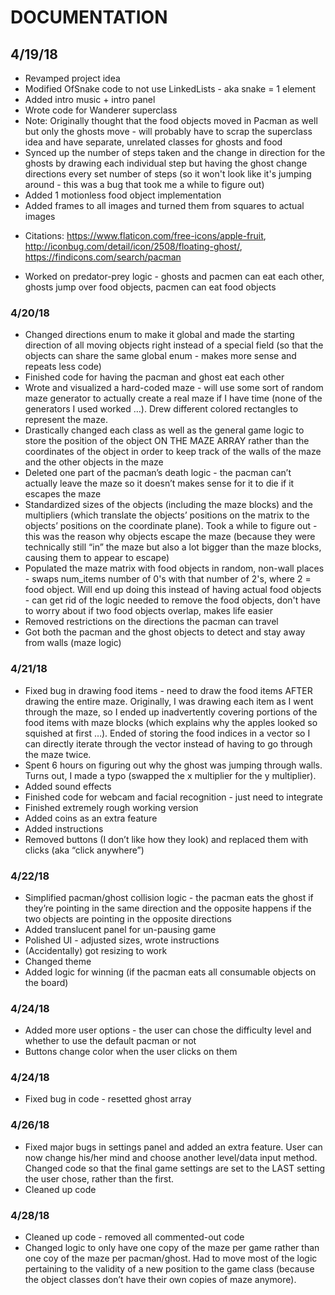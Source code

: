 # DOCUMENTATION
## 4/19/18
* Revamped project idea
* Modified OfSnake code to not use LinkedLists - aka snake = 1 element
* Added intro music + intro panel
* Wrote code for Wanderer superclass
* Note: Originally thought that the food objects moved in Pacman as well but only the ghosts move - will probably have to scrap the superclass idea and have separate, unrelated classes for ghosts and food
* Synced up the number of steps taken and the change in direction for the ghosts by drawing each individual step but having the ghost change directions every set number of steps (so it won't look like it's jumping around - this was a bug that took me a while to figure out)
* Added 1 motionless food object implementation
* Added frames to all images and turned them from squares to actual images
- Citations: https://www.flaticon.com/free-icons/apple-fruit, http://iconbug.com/detail/icon/2508/floating-ghost/, https://findicons.com/search/pacman
* Worked on predator-prey logic - ghosts and pacmen can eat each other, ghosts jump over food objects, pacmen can eat food objects

### 4/20/18
* Changed directions enum to make it global and made the starting direction of all moving objects right instead of a special field (so that the objects can share the same global enum - makes more sense and repeats less code)
* Finished code for having the pacman and ghost eat each other 
* Wrote and visualized a hard-coded maze - will use some sort of random maze generator to actually create a real maze if I have time (none of the generators I used worked …). Drew different colored rectangles to represent the maze.
* Drastically changed each class as well as the general game logic to store the position of the object ON THE MAZE ARRAY rather than the coordinates of the object in order to keep track of the walls of the maze and the other objects in the maze
* Deleted one part of the pacman’s death logic - the pacman can’t actually leave the maze so it doesn’t makes sense for it to die if it escapes the maze
* Standardized sizes of the objects (including the maze blocks) and the multipliers (which translate the objects’ positions on the matrix to the objects’ positions on the coordinate plane). Took a while to figure out - this was the reason why objects escape the maze (because they were technically still “in” the maze but also a lot bigger than the maze blocks, causing them to appear to escape) 
* Populated the maze matrix with food objects in random, non-wall places - swaps num_items number of 0's with that number of 2's, where 2 = food object. Will end up doing this instead of having actual food objects - can get rid of the logic needed to remove the food objects, don't have to worry about if two food objects overlap, makes life easier
* Removed restrictions on the directions the pacman can travel
* Got both the pacman and the ghost objects to detect and stay away from walls (maze logic)

### 4/21/18
* Fixed bug in drawing food items - need to draw the food items AFTER drawing the entire maze. Originally, I was drawing each item as I went through the maze, so I ended up inadvertently covering portions of the food items with maze blocks (which explains why the apples looked so squished at first …). Ended of storing the food indices in a vector so I can directly iterate through the vector instead of having to go through the maze twice.
* Spent 6 hours on figuring out why the ghost was jumping through walls. Turns out, I made a typo (swapped the x multiplier for the y multiplier).
* Added sound effects
* Finished code for webcam and facial recognition - just need to integrate
* Finished extremely rough working version
* Added coins as an extra feature
* Added instructions
* Removed buttons (I don’t like how they look) and replaced them with clicks (aka “click anywhere”)

### 4/22/18
* Simplified pacman/ghost collision logic - the pacman eats the ghost if they’re pointing in the same direction and the opposite happens if the two objects are pointing in the opposite directions
* Added translucent panel for un-pausing game
* Polished UI - adjusted sizes, wrote instructions
* (Accidentally) got resizing to work
* Changed theme
* Added logic for winning (if the pacman eats all consumable objects on the board)

### 4/24/18
* Added more user options - the user can chose the difficulty level and whether to use the default pacman or not
* Buttons change color when the user clicks on them

### 4/24/18
* Fixed bug in code - resetted ghost array 

### 4/26/18
* Fixed major bugs in settings panel and added an extra feature. User can now change his/her mind and choose another level/data input method. Changed code so that the final game settings are set to the LAST setting the user chose, rather than the first. 
* Cleaned up code

### 4/28/18
* Cleaned up code - removed all commented-out code
* Changed logic to only have one copy of the maze per game rather than one coy of the maze per pacman/ghost. Had to move most of the logic pertaining to the validity of a new position to the game class (because the object classes don’t have their own copies of maze anymore). 
